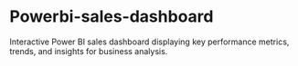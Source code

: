 # Powerbi-sales-dashboard
Interactive Power BI sales dashboard displaying key performance metrics, trends, and insights for business analysis.
